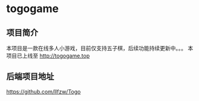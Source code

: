 # togogame

## 项目简介
本项目是一款在线多人小游戏，目前仅支持五子棋，后续功能持续更新中。。。
本项目已上线至 http://togogame.top
## 后端项目地址 
https://github.com/llfzw/Togo
